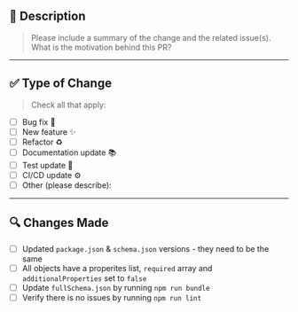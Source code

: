 ## 📝 Description

> Please include a summary of the change and the related issue(s).
> What is the motivation behind this PR?

---

## ✅ Type of Change

> Check all that apply:

- [ ] Bug fix 🐞
- [ ] New feature ✨
- [ ] Refactor ♻️
- [ ] Documentation update 📚
- [ ] Test update 🧪
- [ ] CI/CD update ⚙️
- [ ] Other (please describe):

---

## 🔍 Changes Made

- [ ] Updated `package.json` & `schema.json` versions - they need to be the same
- [ ] All objects have a properites list, `required` array and `additionalProperties` set to `false`
- [ ] Update `fullSchema.json` by running `npm run bundle`
- [ ] Verify there is no issues by running `npm run lint`